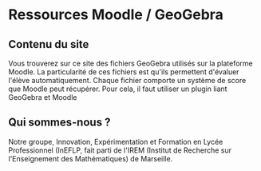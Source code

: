 # Ressources Moodle / GeoGebra

## Contenu du site
Vous trouverez sur ce site des fichiers GeoGebra utilisés sur la plateforme Moodle.
La particularité de ces fichiers est qu'ils permettent d'évaluer l'élève automatiquement. Chaque fichier comporte un système de score que Moodle peut récupérer. Pour cela, il faut utiliser un plugin liant GeoGebra et Moodle

## Qui sommes-nous ?
Notre groupe, Innovation, Expérimentation et Formation en Lycée Professionnel (InEFLP, fait parti de l'IREM (Institut de Recherche sur l'Enseignement des Mathématiques) de Marseille.
